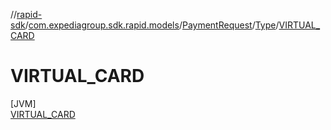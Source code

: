 //[rapid-sdk](../../../../../index.md)/[com.expediagroup.sdk.rapid.models](../../../index.md)/[PaymentRequest](../../index.md)/[Type](../index.md)/[VIRTUAL_CARD](index.md)

# VIRTUAL_CARD

[JVM]\
[VIRTUAL_CARD](index.md)
